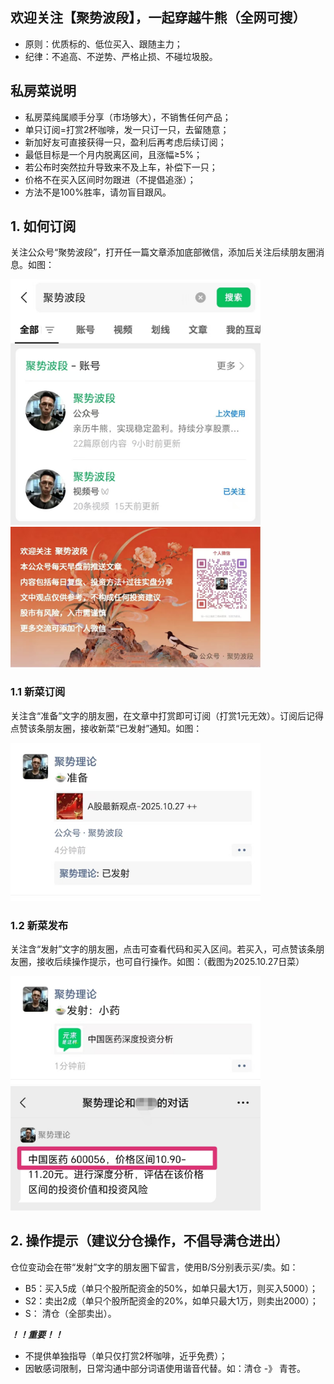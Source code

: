 ## 欢迎关注【聚势波段】，一起穿越牛熊（全网可搜）
- 原则：优质标的、低位买入、跟随主力；
- 纪律：不追高、不逆势、严格止损、不碰垃圾股。

## 私房菜说明
- 私房菜纯属顺手分享（市场够大），不销售任何产品；
- 单只订阅=打赏2杯咖啡，发一只订一只，去留随意；
- 新加好友可直接获得一只，盈利后再考虑后续订阅；
- 最低目标是一个月内脱离区间，且涨幅≥5%；
- 若公布时突然拉升导致来不及上车，补偿下一只；
- 价格不在买入区间时勿跟进（不提倡追涨）；
- 方法不是100%胜率，请勿盲目跟风。


## 1. 如何订阅
关注公众号“聚势波段”，打开任一篇文章添加底部微信，添加后关注后续朋友圈消息。如图：

<img src="https://github.com/sulyin/jushibd/blob/main/gongzhonghao.jpg" width="400" height="auto">


<img src="https://github.com/sulyin/jushibd/blob/main/shengming.jpg" width="400" height="auto">

###    1.1 新菜订阅
关注含“准备”文字的朋友圈，在文章中打赏即可订阅（打赏1元无效）。订阅后记得点赞该条朋友圈，接收新菜“已发射”通知。如图：

<img src="https://github.com/sulyin/jushibd/blob/main/zhunbei.jpg" width="400" height="auto">

###    1.2 新菜发布
关注含“发射”文字的朋友圈，点击可查看代码和买入区间。若买入，可点赞该条朋友圈，接收后续操作提示，也可自行操作。如图：（截图为2025.10.27日菜）

<img src="https://github.com/sulyin/jushibd/blob/main/fashe.jpg" width="400" height="auto">

<img src="https://github.com/sulyin/jushibd/blob/main/daima_qujian.jpg" width="400" height="auto">

## 2. 操作提示（建议分仓操作，不倡导满仓进出）
仓位变动会在带“发射”文字的朋友圈下留言，使用B/S分别表示买/卖。如：
- B5：买入5成（单只个股所配资金的50%，如单只最大1万，则买入5000）；
- S2：卖出2成（单只个股所配资金的20%，如单只最大1万，则卖出2000）；
-  S： 清仓（全部卖出）。

***！！重要！！***
- 不提供单独指导（单只仅打赏2杯咖啡，近乎免费）；
- 因敏感词限制，日常沟通中部分词语使用谐音代替。如：清仓 -》 青苍。
